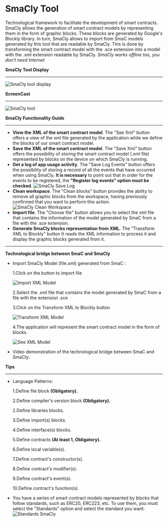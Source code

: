 **SmaCly Tool**
================
Technological framework to facilitate the development of smart contracts. SmaCly allows the generation of smart contract models by representing them in the form of graphic blocks. These blocks are generated by Google's Blockly library. In turn, SmaCly allows to import from SmaC models generated by this tool that are readable by SmaCly. This is done by transforming the smart contract model with the .sce extension into a model with the .xml extension readable by SmaCly.
*SmaCly works offline too, you don't need Internet*

**SmaCly Tool Display**
_______________

![SmaCly tool display](https://github.com/CristianGM23/SmacBlockly/blob/master/Videos/SmaCly_Introduction.gif)

**ScreenCast**
_______________

![SmaCly tool](https://github.com/CristianGM23/SmacBlockly/blob/master/SmaCly.JPG)


**SmaCly Functionality Guide**
_______________________
* **View the XML of the smart contract model**. The "See Xml" button offers a view of the xml file generated by the application while we define the blocks of our smart contract model.
* **Save the XML of the smart contract model**. The "Save Xml" button offers the possibility of storing the smart contract model (.xml file) represented by blocks on the device on which SmaCly is running.
* **Get a log of app usage activity**. The "Save Log Events" button offers the possibility of storing a record of all the events that have occurred when using SmaCly. **It is necessary** to point out that in order for the events to be registered, the **"Register log events" option must be checked**.
![SmaCly Save Log](https://github.com/CristianGM23/SmacBlockly/blob/master/Videos/SmaCly_SaveLog.gif)
* **Clean workspace**. The "Clean blocks" button provides the ability to remove all graphic blocks from the workspace, having previously confirmed that you want to perform this action.
  ![SmaCly Clean Workspace](https://github.com/CristianGM23/SmacBlockly/blob/master/Videos/SmaCly_CleanBlocks.gif)
* **Import file**. The "Choose file" button allows you to select the xml file that contains the information of the model generated by SmaC from a file with the .sce extension.
* **Generate SmaCly blocks representation from XML**. The "Transform XML to Blockly" button It reads the XML information to process it and display the graphic blocks generated from it.
_______________

**Technological bridge between SmaC and SmaCly**

* Import SmaCly Model (file.xml) generated from SmaC :

  1.Click on the button to import file 

  ![Import XML Model](https://github.com/CristianGM23/SmacBlockly/blob/master/Images/SmaCly_import.jpg)

  2.Select the .xml file that contains the model generated by SmaC from a file with the extension .sce

  3.Click on the Transform XML to Blockly button
  
  ![Transform XML Model](https://github.com/CristianGM23/SmacBlockly/blob/master/Images/SmaCly_import1.JPG)

  4.The application will represent the smart contract model in the form of blocks.

  ![See XML Model](https://github.com/CristianGM23/SmacBlockly/blob/master/Images/SmaCly_import2.JPG)
  
* Video demonstration of the technological bridge between SmaC and SmaCly:


**Tips**
________________________
* Language Patterns:

  1.Define file block **(Obligatory).**
  
  2.Define compiler's version block **(Obligatory).**

  2.Define libraries blocks.
  
  3.Define import(s) blocks.
  
  4.Define interface(s) blocks.

  5.Define contracts **(At least 1, Obligatory).**

  6.Define local variable(s).

  7.Define contract's constructor(s).

  8.Define contract's modifier(s).

  9.Define contract's event(s).

  10.Define contract's function(s).

* You have a series of smart contract models represented by blocks that follow standards, such as ERC20, ERC223, etc. To use them, you must select the "Standards" option and select the standard you want:
  ![Standards SmaCly](https://github.com/CristianGM23/SmacBlockly/blob/master/Images/SmaCly_standards.jpg.png)

